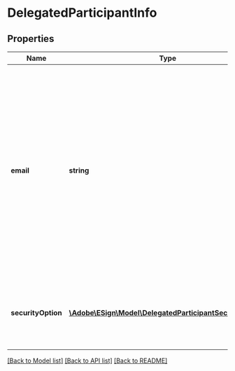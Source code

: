 # DelegatedParticipantInfo

## Properties
Name | Type | Description | Notes
------------ | ------------- | ------------- | -------------
**email** | **string** | Email of the participant. In case of modifying a participant set (PUT) this is a required field. In case of GET, this is the required field and will always be returned unless it is a fax workflow (legacy agreements) that were created using fax as input | [optional] 
**securityOption** | [**\Adobe\ESign\Model\DelegatedParticipantSecurityOption**](DelegatedParticipantSecurityOption.md) | Security options that apply to the participant. This cannot be changed as part of the PUT call | [optional] 

[[Back to Model list]](../README.md#documentation-for-models) [[Back to API list]](../README.md#documentation-for-api-endpoints) [[Back to README]](../README.md)


